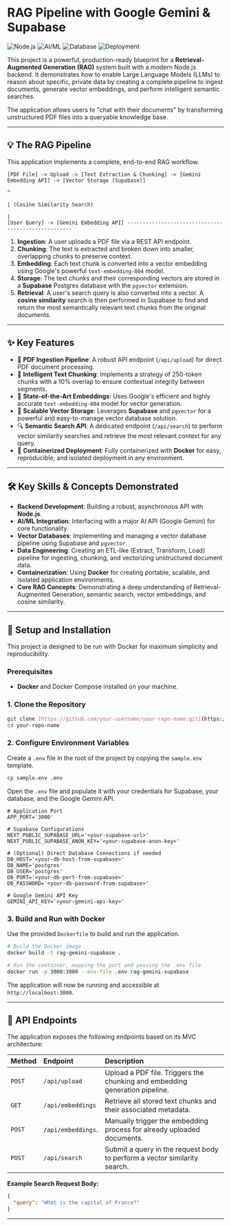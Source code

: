 # RAG Pipeline with Google Gemini & Supabase

![Node.js](https://img.shields.io/badge/Node.js-18.x-green.svg)
![AI/ML](https://img.shields.io/badge/AI%20%26%20ML-Google%20Gemini%20%7C%20RAG-blue.svg)
![Database](https://img.shields.io/badge/Database-Supabase%20%7C%20pgvector-purple.svg)
![Deployment](https://img.shields.io/badge/Deployment-Docker-blueviolet.svg)

This project is a powerful, production-ready blueprint for a **Retrieval-Augmented Generation (RAG)** system built with a modern Node.js backend. It demonstrates how to enable Large Language Models (LLMs) to reason about specific, private data by creating a complete pipeline to ingest documents, generate vector embeddings, and perform intelligent semantic searches.

The application allows users to "chat with their documents" by transforming unstructured PDF files into a queryable knowledge base.

---

## 💡 The RAG Pipeline

This application implements a complete, end-to-end RAG workflow.

```
[PDF File] -> Upload -> [Text Extraction & Chunking] -> [Gemini Embedding API] -> [Vector Storage (Supabase)]
                                                                                          ^
                                                                                          | (Cosine Similarity Search)
                                                                                          |
[User Query] -> [Gemini Embedding API] ----------------------------------------------------
```

1.  **Ingestion**: A user uploads a PDF file via a REST API endpoint.
2.  **Chunking**: The text is extracted and broken down into smaller, overlapping chunks to preserve context.
3.  **Embedding**: Each text chunk is converted into a vector embedding using Google's powerful `text-embedding-004` model.
4.  **Storage**: The text chunks and their corresponding vectors are stored in a **Supabase** Postgres database with the `pgvector` extension.
5.  **Retrieval**: A user's search query is also converted into a vector. A **cosine similarity** search is then performed in Supabase to find and return the most semantically relevant text chunks from the original documents.

---

## ✨ Key Features

-   📄 **PDF Ingestion Pipeline**: A robust API endpoint (`/api/upload`) for direct PDF document processing.
-   🧩 **Intelligent Text Chunking**: Implements a strategy of 250-token chunks with a 10% overlap to ensure contextual integrity between segments.
-   🧠 **State-of-the-Art Embeddings**: Uses Google's efficient and highly accurate `text-embedding-004` model for vector generation.
-   💾 **Scalable Vector Storage**: Leverages **Supabase** and `pgvector` for a powerful and easy-to-manage vector database solution.
-   🔍 **Semantic Search API**: A dedicated endpoint (`/api/search`) to perform vector similarity searches and retrieve the most relevant context for any query.
-   🐳 **Containerized Deployment**: Fully containerized with **Docker** for easy, reproducible, and isolated deployment in any environment.

---

## 🛠️ Key Skills & Concepts Demonstrated

-   **Backend Development**: Building a robust, asynchronous API with **Node.js**.
-   **AI/ML Integration**: Interfacing with a major AI API (Google Gemini) for core functionality.
-   **Vector Databases**: Implementing and managing a vector database pipeline using Supabase and `pgvector`.
-   **Data Engineering**: Creating an ETL-like (Extract, Transform, Load) pipeline for ingesting, chunking, and vectorizing unstructured document data.
-   **Containerization**: Using **Docker** for creating portable, scalable, and isolated application environments.
-   **Core RAG Concepts**: Demonstrating a deep understanding of Retrieval-Augmented Generation, semantic search, vector embeddings, and cosine similarity.

---

## 🚀 Setup and Installation

This project is designed to be run with Docker for maximum simplicity and reproducibility.

### Prerequisites

-   **Docker** and Docker Compose installed on your machine.

### 1. Clone the Repository

```bash
git clone [https://github.com/your-username/your-repo-name.git](https://github.com/your-username/your-repo-name.git)
cd your-repo-name
```

### 2. Configure Environment Variables

Create a `.env` file in the root of the project by copying the `sample.env` template.

```bash
cp sample.env .env
```
Open the `.env` file and populate it with your credentials for Supabase, your database, and the Google Gemini API.

```env
# Application Port
APP_PORT='3000'

# Supabase Configurations
NEXT_PUBLIC_SUPABASE_URL='<your-supabase-url>'
NEXT_PUBLIC_SUPABASE_ANON_KEY='<your-supabase-anon-key>'

# (Optional) Direct Database Connections if needed
DB_HOST='<your-db-host-from-supabase>'
DB_NAME='postgres'
DB_USER='postgres'
DB_PORT='<your-db-port-from-supabase>'
DB_PASSWORD='<your-db-password-from-supabase>'

# Google Gemini API Key
GEMINI_API_KEY='<your-gemini-api-key>'
```

### 3. Build and Run with Docker

Use the provided `Dockerfile` to build and run the application.

```bash
# Build the Docker image
docker build -t rag-gemini-supabase .

# Run the container, mapping the port and passing the .env file
docker run -p 3000:3000 --env-file .env rag-gemini-supabase
```
The application will now be running and accessible at `http://localhost:3000`.

---

## 🔌 API Endpoints

The application exposes the following endpoints based on its MVC architecture:

| Method | Endpoint                    | Description                                                                 |
| :----- | :-------------------------- | :-------------------------------------------------------------------------- |
| `POST` | `/api/upload`               | Upload a PDF file. Triggers the chunking and embedding generation pipeline. |
| `GET`  | `/api/embeddings`           | Retrieve all stored text chunks and their associated metadata.              |
| `POST` | `/api/embeddings`.          | Manually trigger the embedding process for already uploaded documents.      |
| `POST` | `/api/search`               | Submit a query in the request body to perform a vector similarity search.   |

**Example Search Request Body:**

```json
{
  "query": "What is the capital of France?"
}
```

---
